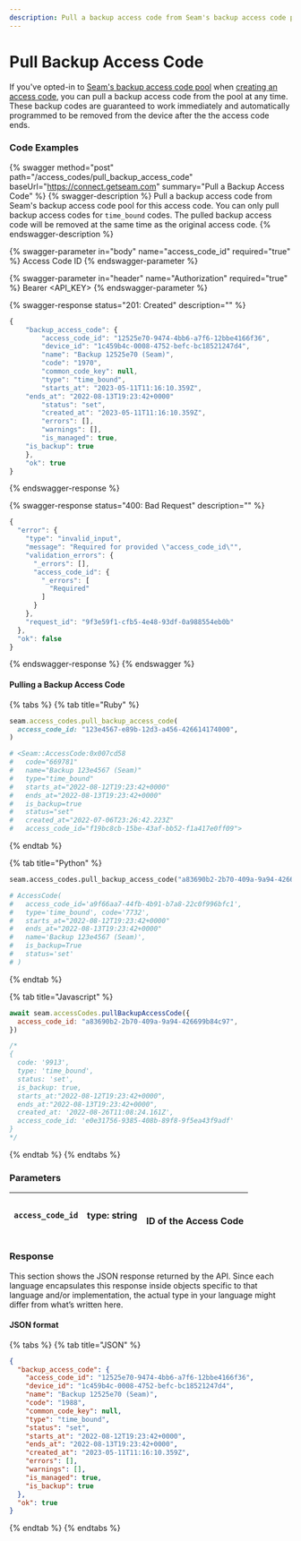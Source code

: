 ```yaml
---
description: Pull a backup access code from Seam's backup access code pool
---
```


# Pull Backup Access Code

If you've opted-in to [Seam's backup access code pool](../../products/smart-locks/access-codes/backup-access-codes.md) when [creating an access code](./create.md), you can pull a backup access code from the pool at any time. These backup codes are guaranteed to work immediately and automatically programmed to be removed from the device after the the access code ends.

### Code Examples

{% swagger method="post" path="/access_codes/pull_backup_access_code" baseUrl="https://connect.getseam.com" summary="Pull a Backup Access Code" %}
{% swagger-description %}
Pull a backup access code from Seam's backup access code pool for this access code. You can only pull backup access codes for `time_bound` codes. The pulled backup access code will be removed at the same time as the original access code.
{% endswagger-description %}

{% swagger-parameter in="body" name="access_code_id" required="true" %}
Access Code ID
{% endswagger-parameter %}

{% swagger-parameter in="header" name="Authorization" required="true" %}
Bearer \<API\_KEY>
{% endswagger-parameter %}

{% swagger-response status="201: Created" description="" %}
```javascript
{
	"backup_access_code": {
		"access_code_id": "12525e70-9474-4bb6-a7f6-12bbe4166f36",
		"device_id": "1c459b4c-0008-4752-befc-bc18521247d4",
		"name": "Backup 12525e70 (Seam)",
		"code": "1970",
		"common_code_key": null,
		"type": "time_bound",
		"starts_at": "2023-05-11T11:16:10.359Z",
    "ends_at": "2022-08-13T19:23:42+0000"
		"status": "set",
		"created_at": "2023-05-11T11:16:10.359Z",
		"errors": [],
		"warnings": [],
		"is_managed": true,
    "is_backup": true
	},
	"ok": true
}
```
{% endswagger-response %}

{% swagger-response status="400: Bad Request" description="" %}
```javascript
{
  "error": {
    "type": "invalid_input",
    "message": "Required for provided \"access_code_id\"",
    "validation_errors": {
      "_errors": [],
      "access_code_id": {
        "_errors": [
          "Required"
        ]
      }
    },
    "request_id": "9f3e59f1-cfb5-4e48-93df-0a988554eb0b"
  },
  "ok": false
}
```
{% endswagger-response %}
{% endswagger %}

#### Pulling a Backup Access Code

{% tabs %}
{% tab title="Ruby" %}
```ruby
seam.access_codes.pull_backup_access_code(
  access_code_id: "123e4567-e89b-12d3-a456-426614174000",
)

# <Seam::AccessCode:0x007cd58
#   code="669781"
#   name="Backup 123e4567 (Seam)"
#   type="time_bound"
#   starts_at="2022-08-12T19:23:42+0000"
#   ends_at="2022-08-13T19:23:42+0000"
#   is_backup=true
#   status="set"
#   created_at="2022-07-06T23:26:42.223Z"
#   access_code_id="f19bc8cb-15be-43af-bb52-f1a417e0ff09">
```
{% endtab %}

{% tab title="Python" %}
```python
seam.access_codes.pull_backup_access_code("a83690b2-2b70-409a-9a94-426699b84c97")

# AccessCode(
#   access_code_id='a9f66aa7-44fb-4b91-b7a8-22c0f996bfc1',
#   type='time_bound', code='7732',
#   starts_at="2022-08-12T19:23:42+0000"
#   ends_at="2022-08-13T19:23:42+0000"
#   name='Backup 123e4567 (Seam)',
#   is_backup=True
#   status='set'
# )
```
{% endtab %}

{% tab title="Javascript" %}
```javascript
await seam.accessCodes.pullBackupAccessCode({
  access_code_id: "a83690b2-2b70-409a-9a94-426699b84c97",
})

/*
{
  code: '9913',
  type: 'time_bound',
  status: 'set',
  is_backup: true,
  starts_at:"2022-08-12T19:23:42+0000",
  ends_at:"2022-08-13T19:23:42+0000",
  created_at: '2022-08-26T11:08:24.161Z',
  access_code_id: 'e0e31756-9385-408b-89f8-9f5ea43f9adf'
}
*/
```
{% endtab %}
{% endtabs %}

### Parameters

| `access_code_id` | type: string | <p><br>ID of the Access Code</p> |
| ---------------- | ------------ | -------------------------------- |

### Response

This section shows the JSON response returned by the API. Since each language encapsulates this response inside objects specific to that language and/or implementation, the actual type in your language might differ from what’s written here.

#### JSON format

{% tabs %}
{% tab title="JSON" %}
```json
{
  "backup_access_code": {
    "access_code_id": "12525e70-9474-4bb6-a7f6-12bbe4166f36",
    "device_id": "1c459b4c-0008-4752-befc-bc18521247d4",
    "name": "Backup 12525e70 (Seam)",
    "code": "1988",
    "common_code_key": null,
    "type": "time_bound",
    "status": "set",
    "starts_at": "2022-08-12T19:23:42+0000",
    "ends_at": "2022-08-13T19:23:42+0000",
    "created_at": "2023-05-11T11:16:10.359Z",
    "errors": [],
    "warnings": [],
    "is_managed": true,
    "is_backup": true
  },
  "ok": true
}
```
{% endtab %}
{% endtabs %}
